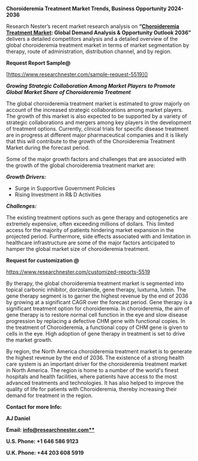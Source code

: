 ﻿**Choroideremia Treatment Market Trends, Business Opportunity 2024-2036**

Research Nester’s recent market research analysis on **“[Choroideremia Treatment Market](https://www.researchnester.com/reports/choroideremia-treatment-market/5519): Global Demand Analysis & Opportunity Outlook 2036”** delivers a detailed competitors analysis and a detailed overview of the global choroideremia treatment market in terms of market segmentation by therapy, route of administration, distribution channel, and by region. 

<a name="_hlk167871975"></a>**Request Report Sample@** 

[https://www.researchnester.com/sample-request-5519]() 

***Growing Strategic Collaboration Among Market Players to Promote Global Market Share of Choroideremia Treatment***

The global choroideremia treatment market is estimated to grow majorly on account of the increased strategic collaborations among market players. The growth of this market is also expected to be supported by a variety of strategic collaborations and mergers among key players in the development of treatment options. Currently, clinical trials for specific disease treatment are in progress at different major pharmaceutical companies and it is likely that this will contribute to the growth of the Choroideremia Treatment Market during the forecast period.

Some of the major growth factors and challenges that are associated with the growth of the global choroideremia treatment market are:

***Growth Drivers:***

- Surge in Supportive Government Policies 
- Rising Investment in R& D Activities

***Challenges:***

The existing treatment options such as gene therapy and optogenetics are extremely expensive, often exceeding millions of dollars. This limited access for the majority of patients hindering market expansion in the projected period. Furthermore, side effects associated with and limitation in healthcare infrastructure are some of the major factors anticipated to hamper the global market size of choroideremia treatment.

**Request for customization @**

<https://www.researchnester.com/customized-reports-5519> 

By therapy, the global choroideremia treatment market is segmented into topical carbonic inhibitor, dorzolamide, gene therapy, luxturna, lutein. The gene therapy segment is to garner the highest revenue by the end of 2036 by growing at a significant CAGR over the forecast period. Gene therapy is a significant treatment option for choroideremia. In choroideremia, the aim of gene therapy is to restore normal cell function in the eye and slow disease progression by replacing a defective CHM gene with functional copies. In the treatment of Choroideremia, a functional copy of CHM gene is given to cells in the eye. High adoption of gene therapy in treatment is set to drive the market growth. 

By region, the North America choroideremia treatment market is to generate the highest revenue by the end of 2036. The existence of a strong health care system is an important driver for the choroideremia treatment market in North America. The region is home to a number of the world's finest hospitals and health facilities, where patients have access to the most advanced treatments and technologies. It has also helped to improve the quality of life for patients with Choroideremia, thereby increasing their demand for treatment in the region. 

**Contact for more Info:**

**AJ Daniel**

**Email: [info@researchnester.com**](mailto:info@researchnester.com)**

**U.S. Phone: +1 646 586 9123** 

**U.K. Phone: +44 203 608 5919**

